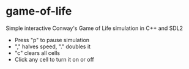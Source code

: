 # game-of-life
Simple interactive Conway's Game of Life simulation in C++ and SDL2

- Press "p" to pause simulation
- "," halves speed, "." doubles it
- "c" clears all cells
- Click any cell to turn it on or off

